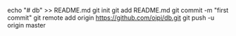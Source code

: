 echo "# db" >> README.md
git init
git add README.md
git commit -m "first commit"
git remote add origin https://github.com/oipi/db.git
git push -u origin master
